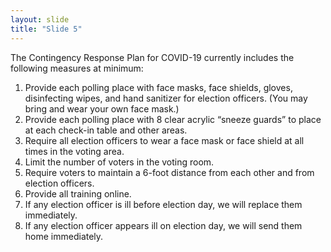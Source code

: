 ```yaml
---
layout: slide
title: "Slide 5"
---
```


The Contingency Response Plan for COVID-19 currently includes the following measures at minimum:

1. Provide each polling place with face masks, face shields, gloves, disinfecting wipes, and hand sanitizer for election officers. (You may bring and wear your own face mask.)
2. Provide each polling place with 8 clear acrylic “sneeze guards” to place at each check-in table and other areas.
3. Require all election officers to wear a face mask or face shield at all times in the voting area.
4. Limit the number of voters in the voting room.
5. Require voters to maintain a 6-foot distance from each other and from election officers.
6. Provide all training online.
7. If any election officer is ill before election day, we will replace them immediately.
8. If any election officer appears ill on election day, we will send them home immediately.
